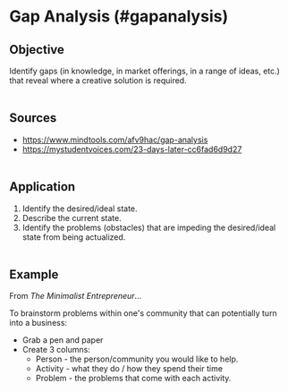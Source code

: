 # Gap Analysis (#gapanalysis)
## Objective
Identify gaps (in knowledge, in market offerings, in a range of ideas, etc.) that reveal where a creative solution is required.
<br><br/>

## Sources
- https://www.mindtools.com/afv9hac/gap-analysis
- https://mystudentvoices.com/23-days-later-cc6fad6d9d27
<br><br/>

## Application

1) Identify the desired/ideal state.
2) Describe the current state.
3) Identify the problems (obstacles) that are impeding the desired/ideal state from being actualized.
<br><br/>

## Example
From _The Minimalist Entrepreneur_...

To brainstorm problems within one's community that can potentially turn into a business:
- Grab a pen and paper
- Create 3 columns:
	- Person - the person/community you would like to help.
	- Activity - what they do / how they spend their time
	- Problem - the problems that come with each activity.